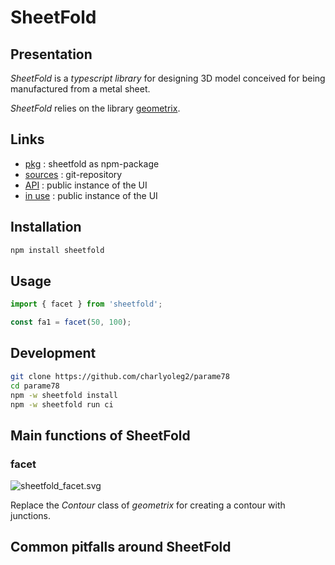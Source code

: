 SheetFold
=========


Presentation
------------

*SheetFold* is a *typescript library* for designing 3D model conceived for being manufactured from a metal sheet.

*SheetFold* relies on the library [geometrix](https://www.npmjs.com/package/geometrix).


Links
-----

- [pkg](https://www.npmjs.com/package/sheetfold) : sheetfold as npm-package
- [sources](https://github.com/charlyoleg2/parame78/tree/main/pkg/sheetfold) : git-repository
- [API](https://charlyoleg2.github.io/parame78/apidoc/) : public instance of the UI
- [in use](https://charlyoleg2.github.io/parame78/desi78/demoSheetFold) : public instance of the UI


Installation
------------

```bash
npm install sheetfold
```


Usage
-----

```js
import { facet } from 'sheetfold';

const fa1 = facet(50, 100);
```


Development
-----------

```bash
git clone https://github.com/charlyoleg2/parame78
cd parame78
npm -w sheetfold install
npm -w sheetfold run ci
```

Main functions of SheetFold
---------------------------

### facet

![sheetfold\_facet.svg](https://raw.githubusercontent.com/charlyoleg2/parame78/refs/heads/main/pkg/sheetfold/svg/sheetfold_facet.svg)

Replace the *Contour* class of *geometrix* for creating a contour with junctions.


Common pitfalls around SheetFold
--------------------------------

